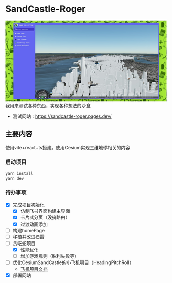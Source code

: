 # SandCastle-Roger
![Nature](./public/samplePage.jpg)
我用来测试各种东西，实现各种想法的沙盒
- 测试网站：https://sandcastle-roger.pages.dev/



## 主要内容

使用vite+react+ts搭建。使用Cesium实现三维地球相关的内容

### 启动项目
```
yarn install
yarn dev
```
### 待办事项
- [x] 完成项目初始化
  - [x] 仿制飞书界面构建主界面
  - [x] 卡片式分页（没搞路由）
  - [x] 过渡动画添加
- [ ] 构建homePage
- [ ] 移植并改进扫雷
- [ ] 贪吃蛇项目
  - [x] 性能优化
  - [ ] 增加游戏规则（胜利失败等）
- [ ] 优化CesiumSandCastle的小飞机项目（HeadingPitchRoll）
  -  [飞机项目文档](./src/pages/Plane/README.md)
- [x] 部署网站
